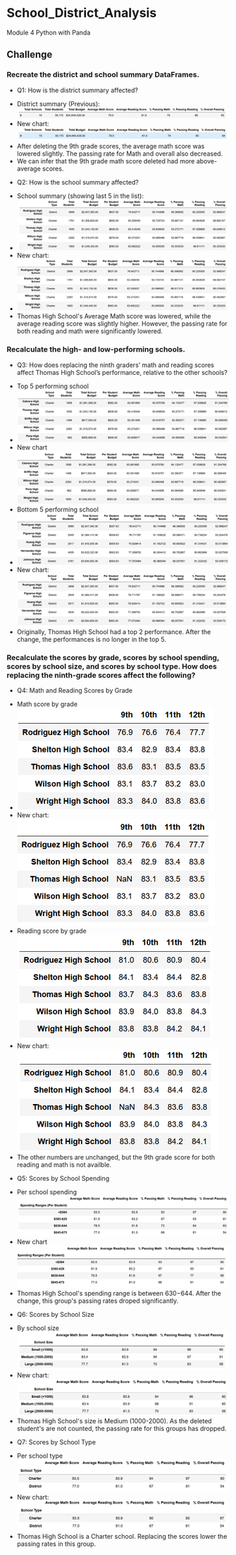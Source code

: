 # School_District_Analysis
Module 4 Python with Panda

## Challenge

### Recreate the district and school summary DataFrames.
  * Q1: How is the district summary affected?
  - District summary (Previous):
  ![District_summary](https://github.com/jjin92/School_District_Analysis/blob/master/Image/District_summary.PNG)
  - New chart:
  ![District_summary_challenge](https://github.com/jjin92/School_District_Analysis/blob/master/Image/District_summary_challenge.PNG)
  - After deleting the 9th grade scores, the average math score was lowered slightly. The passing rate for Math and overall also decreased. 
  - We can infer that the 9th grade math score deleted had more above-average scores.
  
  * Q2: How is the school summary affected?
  - School summary (showing last 5 in the list):
  - ![School_summary_tail](https://github.com/jjin92/School_District_Analysis/blob/master/Image/School_summary_tail.PNG)
  - New chart:
  - ![School_summary_tail_challenge](https://github.com/jjin92/School_District_Analysis/blob/master/Image/School_summary_tail_challenge.PNG)
  - Thomas High School's Average Math score was lowered, while the average reading score was slightly higher. However, the passing rate for both reading and math were significantly lowered.
  
### Recalculate the high- and low-performing schools.
  * Q3: How does replacing the ninth graders’ math and reading scores affect Thomas High School’s performance, relative to the other schools?
  - Top 5 performing school
  - ![Top_school](https://github.com/jjin92/School_District_Analysis/blob/master/Image/Top_school.PNG)
  - New chart
  ![Top_school_challenge](https://github.com/jjin92/School_District_Analysis/blob/master/Image/Top_school_challenge.PNG)
  - Bottom 5 performing school
  - ![Bottom_school](https://github.com/jjin92/School_District_Analysis/blob/master/Image/Bottom_school.PNG)
  - New chart:
  ![Bottom_school_challenge](https://github.com/jjin92/School_District_Analysis/blob/master/Image/Bottom_school_challenge.PNG)
  - Originally, Thomas High School had a top 2 performance. After the change, the performances is no longer in the top 5. 
    
### Recalculate the scores by grade, scores by school spending, scores by school size, and scores by school type. How does replacing the ninth-grade scores affect the following?
  * Q4: Math and Reading Scores by Grade
  - Math score by grade
  - ![Math_score_by_grade](https://github.com/jjin92/School_District_Analysis/blob/master/Image/Math_score_by_grade.PNG)
  - New chart:
  ![Math_score_by_grade_challenge](https://github.com/jjin92/School_District_Analysis/blob/master/Image/Math_score_by_grade_challenge.PNG)
  - Reading score by grade
  ![Reading_score_by_grade](https://github.com/jjin92/School_District_Analysis/blob/master/Image/Reading_score_by_grade.PNG)
  - New chart:
  ![Reading_score_by_grade_challenge](https://github.com/jjin92/School_District_Analysis/blob/master/Image/Reading_score_by_grade_challenge.PNG)
  - The other numbers are unchanged, but the 9th grade score for both reading and math is not availble. 
  
  * Q5: Scores by School Spending
  - Per school spending
  ![per_spending](https://github.com/jjin92/School_District_Analysis/blob/master/Image/per_spending.PNG)
  - New chart
  ![per_spending_challenge](https://github.com/jjin92/School_District_Analysis/blob/master/Image/per_spending_challenge.PNG)
  - Thomas High School's spending range is between $630-$644. After the change, this group's passing rates droped significantly.
  
  * Q6: Scores by School Size
  - By school size
  ![per_school_size](https://github.com/jjin92/School_District_Analysis/blob/master/Image/per_school_size.PNG)
  - New chart:
  ![per_school_size_challenge](https://github.com/jjin92/School_District_Analysis/blob/master/Image/per_school_size_challenge.PNG)
  - Thomas High School's size is Medium (1000-2000). As the deleted student's are not counted, the passing rate for this groups has dropped.
  
  * Q7: Scores by School Type
  - Per school type
  ![per_school_type](https://github.com/jjin92/School_District_Analysis/blob/master/Image/per_school_type.PNG)
  - New chart:
  ![per_school_type_challenge](https://github.com/jjin92/School_District_Analysis/blob/master/Image/per_school_type_challenge.PNG)
  - Thomas High School is a Charter school. Replacing the scores lower the passing rates in this group. 
  
  
